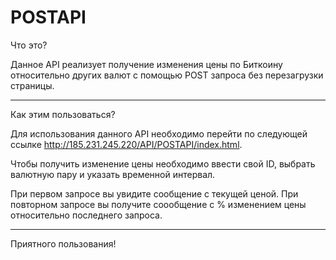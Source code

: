 # POSTAPI
Что это?

Данное API реализует получение изменения цены по Биткоину относительно других валют с помощью POST запроса без перезагрузки страницы.
***

Как этим пользоваться?

Для использования данного API необходимо перейти по следующей ссылке <http://185.231.245.220/API/POSTAPI/index.html>.

Чтобы получить изменение цены необходимо ввести свой ID, выбрать валютную пару и указать временной интервал.

При первом запросе вы увидите сообщение с текущей ценой. При повторном запросе вы получите соообщение с % изменением цены относительно последнего запроса.

***

Приятного пользования!
